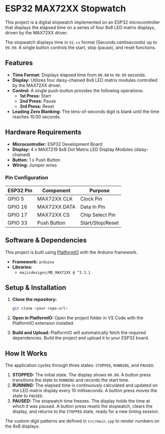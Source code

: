 # ESP32 MAX72XX Stopwatch

This project is a digital stopwatch implemented on an ESP32 microcontroller that displays the elapsed time on a series of four 8x8 LED matrix displays, driven by the MAX72XX driver.

The stopwatch displays time in `SS.cs` format (Seconds.centiseconds) up to `99.99`. A single button controls the start, stop (pause), and reset functions.

## Features

- **Time Format:** Displays elapsed time from `00.00` to `99.99` seconds.
- **Display:** Utilizes four daisy-chained 8x8 LED matrix modules controlled by the MAX72XX driver.
- **Control:** A single push-button provides the following operations:
    - **1st Press:** Start
    - **2nd Press:** Pause
    - **3rd Press:** Reset
- **Leading Zero Blanking:** The tens-of-seconds digit is blank until the time reaches 10.00 seconds.

## Hardware Requirements

- **Microcontroller:** ESP32 Development Board
- **Display:** 4 x MAX7219 8x8 Dot Matrix LED Display Modules (daisy-chained)
- **Button:** 1 x Push Button
- **Wiring:** Jumper wires

### Pin Configuration

| ESP32 Pin | Component      | Purpose          |
|-----------|----------------|------------------|
| GPIO 5    | MAX72XX CLK    | Clock Pin        |
| GPIO 16   | MAX72XX DATA   | Data In Pin      |
| GPIO 17   | MAX72XX CS     | Chip Select Pin  |
| GPIO 33   | Push Button    | Start/Stop/Reset |

## Software & Dependencies

This project is built using [PlatformIO](https://platformio.org/) with the Arduino framework.

- **Framework:** `arduino`
- **Libraries:**
    - `majicdesigns/MD_MAX72XX @ ^3.3.1`

## Setup & Installation

1.  **Clone the repository:**
    ```bash
    git clone <your-repo-url>
    ```

2.  **Open in PlatformIO:**
    Open the project folder in VS Code with the PlatformIO extension installed.

3.  **Build and Upload:**
    PlatformIO will automatically fetch the required dependencies. Build the project and upload it to your ESP32 board.

## How It Works

The application cycles through three states: `STOPPED`, `RUNNING`, and `PAUSED`.

1.  **STOPPED:** The initial state. The display shows `00.00`. A button press transitions the state to `RUNNING` and records the start time.
2.  **RUNNING:** The elapsed time is continuously calculated and updated on the LED matrix display every 10 milliseconds. A button press moves the state to `PAUSED`.
3.  **PAUSED:** The stopwatch time freezes. The display holds the time at which it was paused. A button press resets the stopwatch, clears the display, and returns to the `STOPPED` state, ready for a new timing session.

The custom digit patterns are defined in `src/main.cpp` to render numbers on the 8x8 displays.
